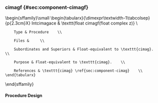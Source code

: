 ### cimagf {#sec:component-cimagf}

\begin{sffamily}\small
	\begin{tabularx}{\dimexpr\textwidth-1\tabcolsep}{p{2.3cm}X}
		Intcimagace       & \texttt{float cimagf(float complex z)} \\ 
		
		Type & Procedure    \\ 
		
		Files &     \\ 
		
		Subordinates and Superiors & Float-equivalent to \texttt{cimag}.    \\ 
		
		Purpose & Float-equivalent to \texttt{cimag}.    \\ 
		
		References & \texttt{cimag} \ref{sec:component-cimag}    \\ 
	\end{tabularx}
\end{sffamily}

#### Procedure Design
